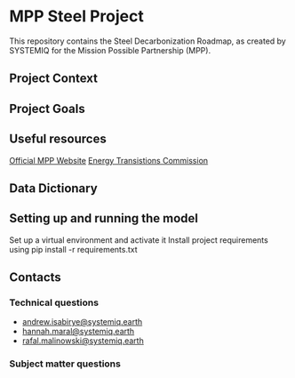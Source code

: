 # MPP Steel Project
This repository contains the Steel Decarbonization Roadmap, as created by SYSTEMIQ for the Mission Possible Partnership (MPP).

## Project Context

## Project Goals

## Useful resources
[Official MPP Website](https://missionpossiblepartnership.org/)
[Energy Transistions Commission](https://www.energy-transitions.org/)

## Data Dictionary

## Setting up and running the model
Set up a virtual environment and activate it
Install project requirements using pip install -r requirements.txt

## Contacts

### Technical questions
- andrew.isabirye@systemiq.earth
- hannah.maral@systemiq.earth
- rafal.malinowski@systemiq.earth

### Subject matter questions